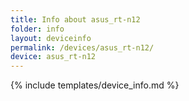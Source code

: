```yaml
---
title: Info about asus_rt-n12
folder: info
layout: deviceinfo
permalink: /devices/asus_rt-n12/
device: asus_rt-n12
---
```

{% include templates/device_info.md %}
